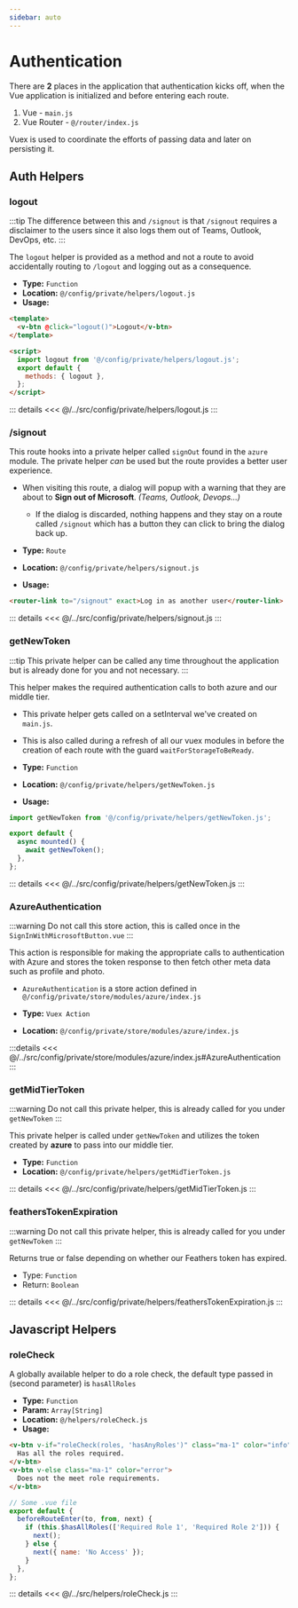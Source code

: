 ```yaml
---
sidebar: auto
---
```


# Authentication

There are **2** places in the application that authentication kicks off, when the Vue application is initialized and before entering each route.

1. Vue - `main.js`
2. Vue Router - `@/router/index.js`

Vuex is used to coordinate the efforts of passing data and later on persisting it.

## Auth Helpers

### logout

:::tip
The difference between this and `/signout` is that `/signout` requires a disclaimer to the users since it also logs them out of Teams, Outlook, DevOps, etc.
:::

The `logout` helper is provided as a method and not a route to avoid accidentally routing to `/logout` and logging out as a consequence.

- **Type:** `Function`
- **Location:** `@/config/private/helpers/logout.js`
- **Usage:**

```html
<template>
  <v-btn @click="logout()">Logout</v-btn>
</template>

<script>
  import logout from '@/config/private/helpers/logout.js';
  export default {
    methods: { logout },
  };
</script>
```

::: details
<<< @/../src/config/private/helpers/logout.js
:::

### /signout

This route hooks into a private helper called `signOut` found in the `azure` module.
The private helper _can_ be used but the route provides a better user experience.

- When visiting this route, a dialog will popup with a warning that they are about to **Sign out of Microsoft**. _(Teams, Outlook, Devops...)_

  - If the dialog is discarded, nothing happens and they stay on a route called `/signout` which has a button they can click to bring the dialog back up.

- **Type:** `Route`
- **Location:** `@/config/private/helpers/signout.js`
- **Usage:**

```html
<router-link to="/signout" exact>Log in as another user</router-link>
```

::: details
<<< @/../src/config/private/helpers/signout.js
:::

### getNewToken

:::tip
This private helper can be called any time throughout the application but is already done for you and not necessary.
:::

This helper makes the required authentication calls to both azure and our middle tier.

- This private helper gets called on a setInterval we've created on `main.js`.
- This is also called during a refresh of all our vuex modules in before the creation of each route with the guard `waitForStorageToBeReady`.

- **Type:** `Function`
- **Location:** `@/config/private/helpers/getNewToken.js`
- **Usage:**

```js
import getNewToken from '@/config/private/helpers/getNewToken.js';

export default {
  async mounted() {
    await getNewToken();
  },
};
```

::: details
<<< @/../src/config/private/helpers/getNewToken.js
:::

### AzureAuthentication

:::warning
Do not call this store action, this is called once in the `SignInWithMicrosoftButton.vue`
:::

This action is responsible for making the appropriate calls to authentication with Azure and stores the token response to then fetch other meta data such as profile and photo.

- `AzureAuthentication` is a store action defined in `@/config/private/store/modules/azure/index.js`

- **Type:** `Vuex Action`
- **Location:** `@/config/private/store/modules/azure/index.js`

:::details
<<< @/../src/config/private/store/modules/azure/index.js#AzureAuthentication
:::

### getMidTierToken

:::warning
Do not call this private helper, this is already called for you under `getNewToken`
:::

This private helper is called under `getNewToken` and utilizes the token created by **azure** to pass into our middle tier.

- **Type:** `Function`
- **Location:** `@/config/private/helpers/getMidTierToken.js`

::: details
<<< @/../src/config/private/helpers/getMidTierToken.js
:::

### feathersTokenExpiration

:::warning
Do not call this private helper, this is already called for you under `getNewToken`
:::

Returns true or false depending on whether our Feathers token has expired.

- Type: `Function`
- Return: `Boolean`

::: details
<<< @/../src/config/private/helpers/feathersTokenExpiration.js
:::

## Javascript Helpers

### roleCheck

A globally available helper to do a role check, the default type passed in (second parameter) is `hasAllRoles`

- **Type:** `Function`
- **Param:** `Array[String]`
- **Location:** `@/helpers/roleCheck.js`
- **Usage:**

```html
<v-btn v-if="roleCheck(roles, 'hasAnyRoles')" class="ma-1" color="info">
  Has all the roles required.
</v-btn>
<v-btn v-else class="ma-1" color="error">
  Does not the meet role requirements.
</v-btn>
```

```js
// Some .vue file
export default {
  beforeRouteEnter(to, from, next) {
    if (this.$hasAllRoles(['Required Role 1', 'Required Role 2'])) {
      next();
    } else {
      next({ name: 'No Access' });
    }
  },
};
```

::: details
<<< @/../src/helpers/roleCheck.js
:::
